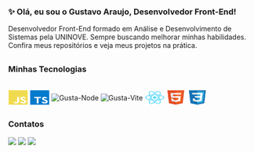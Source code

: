 ### ✨ Olá, eu sou o Gustavo Araujo, Desenvolvedor Front-End!
Desenvolvedor Front-End formado em Análise e Desenvolvimento de Sistemas pela UNINOVE. Sempre buscando melhorar minhas habilidades. Confira meus repositórios e veja meus projetos na prática.
##
<h3>Minhas Tecnologias</h3>

<div style="display: inline_block"><br>
  <img align="center" alt="Gusta-Js" height="30" width="40" src="https://raw.githubusercontent.com/devicons/devicon/master/icons/javascript/javascript-plain.svg">
  <img align="center" alt="Gusta-Ts" height="30" width="40" src="https://raw.githubusercontent.com/devicons/devicon/master/icons/typescript/typescript-plain.svg">
  <img align="center" alt="Gusta-Node" height="30" width="40" src="https://cdn.jsdelivr.net/gh/devicons/devicon@latest/icons/nodejs/nodejs-original.svg" />
  <img align="center" alt ="Gusta-Vite" height="30" width="40" src="https://cdn.jsdelivr.net/gh/devicons/devicon@latest/icons/vitejs/vitejs-original.svg" />
  <img align="center" alt="Gusta-React" height="30" width="40" src="https://raw.githubusercontent.com/devicons/devicon/master/icons/react/react-original.svg">
  <img align="center" alt="Gusta-HTML" height="30" width="40" src="https://raw.githubusercontent.com/devicons/devicon/master/icons/html5/html5-original.svg">
  <img align="center" alt="Gusta-CSS" height="30" width="40" src="https://raw.githubusercontent.com/devicons/devicon/master/icons/css3/css3-original.svg">       
</div> 

##
<h3>Contatos</h3>

<div>
  <a href="mailto:gustavoaraujo2017fise@gmail.com?subject=Assunto%20Aqui&body=Olá,%20Gustavo!" target="_blank"><img src="https://img.shields.io/badge/Gmail-D14836?style=for-the-badge&logo=gmail&logoColor=white"target="_blank"></a>
 <a href="https://www.linkedin.com/in/gustavofda/" target="_blank"><img src="https://img.shields.io/badge/LinkedIn-0077B5?style=for-the-badge&logo=linkedin&logoColor=white"target="_blank"></a>
 <a href="https://wa.me/5511982491593?text=Olá%20Gustavo,%20tudo%20bem?%20Cheguei%20até%20aqui%20através%20do%20seu%20GitHub" target="_blank"><img src="https://img.shields.io/badge/WhatsApp-25D366?style=for-the-badge&logo=whatsapp&logoColor=white" target="_blank"></a>
</div>
